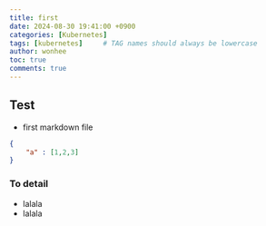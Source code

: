 ```yaml
---
title: first
date: 2024-08-30 19:41:00 +0900
categories: [Kubernetes]
tags: [kubernetes]     # TAG names should always be lowercase
author: wonhee
toc: true
comments: true
---
```


## Test
- first markdown file

```json
{
    "a" : [1,2,3]
}
```

### To detail
- lalala
- lalala
